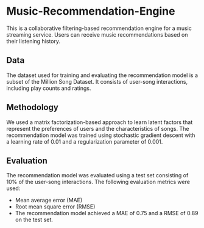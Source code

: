 # Music-Recommendation-Engine

This is a collaborative filtering-based recommendation engine for a music streaming service. Users can receive music recommendations based on their listening history.

## Data

The dataset used for training and evaluating the recommendation model is a subset of the Million Song Dataset. It consists of user-song interactions, including play counts and ratings.

## Methodology

We used a matrix factorization-based approach to learn latent factors that represent the preferences of users and the characteristics of songs. The recommendation model was trained using stochastic gradient descent with a learning rate of 0.01 and a regularization parameter of 0.001.

## Evaluation

The recommendation model was evaluated using a test set consisting of 10% of the user-song interactions. The following evaluation metrics were used:

* Mean average error (MAE)
* Root mean square error (RMSE)
* The recommendation model achieved a MAE of 0.75 and a RMSE of 0.89 on the test set.
